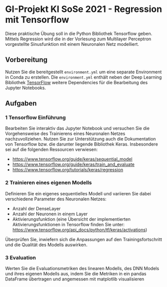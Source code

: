 # GI-Projekt KI SoSe 2021 - Regression mit Tensorflow
Diese praktische Übung soll in die Python Bibliothek Tensorflow geben. Mittels Regression wird die in der Vorlesung zum 
Multilayer Perceptron vorgestellte Sinusfunktion mit einem Neuronalen Netz modelliert.

## Vorbereitung
Nutzen Sie die bereitgestellt `environment.yml` um eine separate Environment in Conda zu erstellen. Die `environment.yml`
enthält neben der Deep Learning Bibliothek [TensorFlow](https://www.tensorflow.org/) weitere Dependencies für die Bearbeitung
des Jupyter Notebooks.

## Aufgaben
### 1 Tensorflow Einführung
Bearbeiten Sie interaktiv das Jupyter Notebook und versuchen Sie die Vorgehensweise des Trainierens eines Neuronalen Netzes
nachzuvollziehen. Nutzen Sie zur Unterstützung auch die Dokumentation von Tensorflow bzw. die darunter liegende Bibliothek Keras. 
Insbesondere sei auf die folgenden Ressourcen verwiesen:
* https://www.tensorflow.org/guide/keras/sequential_model
* https://www.tensorflow.org/guide/keras/train_and_evaluate
* https://www.tensorflow.org/tutorials/keras/regression

### 2 Trainieren eines eigenen Modells
Definieren Sie ein eigenes sequentielles Modell und variieren Sie dabei verschiedene Parameter des Neuronalen Netzes:
* Anzahl der DenseLayer
* Anzahl der Neuronen in einem Layer
* Aktivierungsfunktion (eine Übersicht der implementierten Aktivierungsfunktionen in Tensorflow finden Sie unter: https://www.tensorflow.org/api_docs/python/tf/keras/activations)
  
Überprüfen Sie, inwiefern sich die Anpassungen auf den Trainingsfortschritt und die Qualität des Modells auswirken.

### 3 Evaluation
Werten Sie die Evaluationsmetriken des linearen Modells, des DNN Models und ihres eigenen Modells aus, indem Sie die
Metriken in ein pandas DataFrame übertragen und angemessen mit matplotlib visualisieren